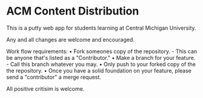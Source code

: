 ACM Content Distribution
===========
This is a putty web app for students learning at Central Michigan University.

Any and all changes are welcome and encouraged.

Work flow requirements:
	•	Fork someones copy of the repository.
		-	This can be anyone that's listed as a "Contributor."
	•	Make a branch for your feature.
		-	Call this branch whatever you may.
	•	Only push to your forked copy of the the repository.
	•	Once you have a solid foundation on your feature, please send a "contributor" a merge request.

All positive critisim is welcome.
